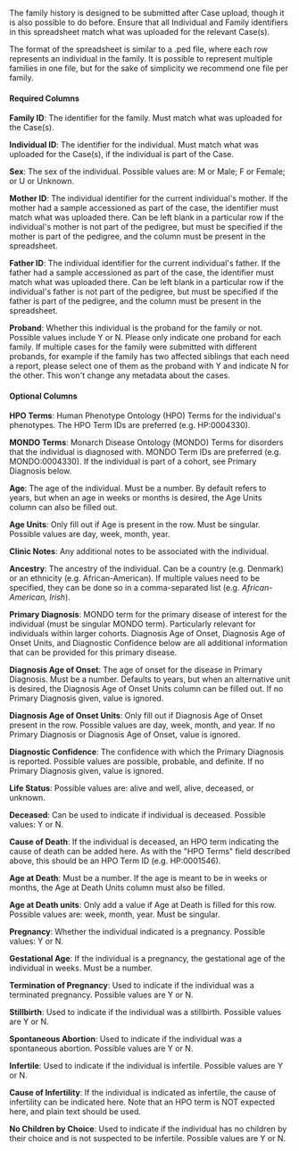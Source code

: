 The family history is designed to be submitted after Case upload,
though it is also possible to do before. Ensure that all 
Individual and Family identifiers in this spreadsheet match 
what was uploaded for the relevant Case(s).

The format of the spreadsheet is similar to a .ped file, 
where each row represents an individual in the family. It is
possible to represent multiple families in one file, but for
the sake of simplicity we recommend one file per family. 

#### Required Columns

**Family ID**: The identifier for the family. Must match 
what was uploaded for the Case(s).

**Individual ID**: The identifier for the individual. Must 
match what was uploaded for the Case(s), if the individual 
is part of the Case.

**Sex**: The sex of the individual. Possible values are: 
M or Male; F or Female; or U or Unknown.

**Mother ID**: The individual identifier for the current 
individual's mother. If the mother had a sample accessioned 
as part of the case, the identifier must match what was 
uploaded there. Can be left blank in a particular row if the
 individual's mother is not part of the pedigree, but must 
be specified if the mother is part of the pedigree, and the
column must be present in the spreadsheet.

**Father ID**: The individual identifier for the current 
individual's father. If the father had a sample accessioned 
as part of the case, the identifier must match what was 
uploaded there. Can be left blank in a particular row if the
 individual's father is not part of the pedigree, but must 
be specified if the father is part of the pedigree, and the
column must be present in the spreadsheet.

**Proband**: Whether this individual is the proband for 
the family or not. Possible values include Y or N. Please 
only indicate one proband for each family. If multiple cases
 for the family were submitted with different probands, for 
example if the family has two affected siblings that each 
need a report, please select one of them as the proband with
 Y and indicate N for the other. This won't change any 
metadata about the cases.

#### Optional Columns

**HPO Terms**: Human Phenotype Ontology (HPO) Terms for the 
individual's phenotypes. The HPO Term IDs are preferred 
(e.g. HP:0004330).

**MONDO Terms**: Monarch Disease Ontology (MONDO) Terms for 
disorders that the individual is diagnosed with. MONDO Term
 IDs are preferred (e.g. MONDO:0004330). If the individual
 is part of a cohort, see Primary Diagnosis below.

**Age**: The age of the individual. Must be a number. By 
default refers to years, but when an age in weeks or months 
is desired, the Age Units column can also be filled out.

**Age Units**: Only fill out if Age is present in the row. 
Must be singular. Possible values are day, week, month, year.

**Clinic Notes**: Any additional notes to be associated with
 the individual.

**Ancestry**: The ancestry of the individual. Can be a 
country (e.g. Denmark) or an ethnicity (e.g. African-American). 
If multiple values need to be specified, they can be done so
 in a comma-separated list (e.g. *African-American, Irish*).

**Primary Diagnosis**: MONDO term for the primary disease of
interest for the individual (must be singular MONDO term).
Particularly relevant for individuals within larger cohorts.
Diagnosis Age of Onset, Diagnosis Age of Onset Units, and
Diagnostic Confidence below are all additional information
that can be provided for this primary disease.

**Diagnosis Age of Onset**: The age of onset for the disease
in Primary Diagnosis. Must be a number. Defaults to years,
but when an alternative unit is desired, the Diagnosis
Age of Onset Units column can be filled out. If no Primary
Diagnosis given, value is ignored.

**Diagnosis Age of Onset Units**: Only fill out if Diagnosis
Age of Onset present in the row. Possible values are day,
week, month, and year. If no Primary Diagnosis or Diagnosis
Age of Onset, value is ignored.

**Diagnostic Confidence**: The confidence with which the
Primary Diagnosis is reported. Possible values are possible,
probable, and definite. If no Primary Diagnosis given, value is
ignored.

**Life Status**: Possible values are: alive and well, alive, 
deceased, or unknown.

**Deceased**: Can be used to indicate if individual is 
deceased. Possible values: Y or N.

**Cause of Death**: If the individual is deceased, an HPO 
term indicating the cause of death can be added here. As 
with the "HPO Terms" field described above, this should be 
an HPO Term ID (e.g. HP:0001546).

**Age at Death**: Must be a number. If the age is meant to 
be in weeks or months, the Age at Death Units column must 
also be filled.

**Age at Death units**: Only add a value if Age at Death is 
filled for this row. Possible values are: week, month, year.
Must be singular.

**Pregnancy**: Whether the individual indicated is a 
pregnancy. Possible values: Y or N.

**Gestational Age**: If the individual is a pregnancy, the 
gestational age of the individual in weeks. Must be a number.

**Termination of Pregnancy**: Used to indicate if the 
individual was a terminated pregnancy. Possible values are 
Y or N.

**Stillbirth**: Used to indicate if the individual was a 
stillbirth. Possible values are Y or N.

**Spontaneous Abortion**: Used to indicate if the individual
 was a spontaneous abortion. Possible values are Y or N.

**Infertile**: Used to indicate if the individual is 
infertile. Possible values are Y or N.

**Cause of Infertility**: If the individual is indicated as 
infertile, the cause of infertility can be indicated here. 
Note that an HPO term is NOT expected here, and plain text 
should be used.

**No Children by Choice**: Used to indicate if the individual
 has no children by their choice and is not suspected to be 
infertile. Possible values are Y or N.
